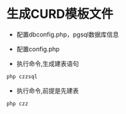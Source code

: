 # 生成CURD模板文件

- 配置dbconfig.php，pgsql数据库信息

- 配置config.php

- 执行命令,生成建表语句
```bash
php czzsql
```

- 执行命令,前提是先建表
```bash
php czz
```
